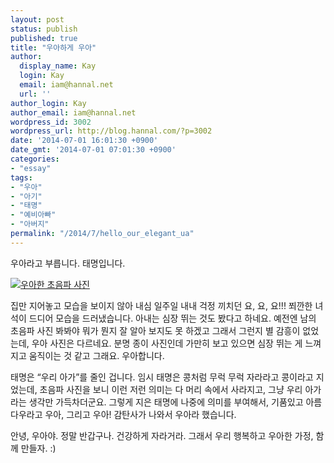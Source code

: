 ```yaml
---
layout: post
status: publish
published: true
title: "우아하게 우아"
author:
  display_name: Kay
  login: Kay
  email: iam@hannal.net
  url: ''
author_login: Kay
author_email: iam@hannal.net
wordpress_id: 3002
wordpress_url: http://blog.hannal.com/?p=3002
date: '2014-07-01 16:01:30 +0900'
date_gmt: '2014-07-01 07:01:30 +0900'
categories:
- "essay"
tags:
- "우아"
- "아기"
- "태명"
- "예비아빠"
- "아버지"
permalink: "/2014/7/hello_our_elegant_ua"
---
```

<p>우아라고 부릅니다. 태명입니다.</p>
<p><a href="http://blog.hannal.com/assets/uploads/2014/07/20140701_hello_ua.jpg"><img src="http://blog.hannal.com/assets/uploads/2014/07/20140701_hello_ua-400x314.jpg" alt="우아한 초음파 사진" /></a></p>
<p>집만 지어놓고 모습을 보이지 않아 내심 일주일 내내 걱정 끼치던 요, 요, 요!!! 쬐깐한 녀석이 드디어 모습을 드러냈습니다. 아내는 심장 뛰는 것도 봤다고 하네요. 예전엔 남의 초음파 사진 봐봐야 뭐가 뭔지 잘 알아 보지도 못 하겠고 그래서 그런지 별 감흥이 없었는데, 우아 사진은 다르네요. 분명 종이 사진인데 가만히 보고 있으면 심장 뛰는 게 느껴지고 움직이는 것 같고 그래요. 우아합니다.</p>
<p>태명은 “우리 아가”를 줄인 겁니다. 임시 태명은 콩처럼 무럭 무럭 자라라고 콩이라고 지었는데, 초음파 사진을 보니 이런 저런 의미는 다 머리 속에서 사라지고, 그냥 우리 아가라는 생각만 가득차더군요. 그렇게 지은 태명에 나중에 의미를 부여해서, 기품있고 아름다우라고 우아, 그리고 우아! 감탄사가 나와서 우아라 했습니다.</p>
<p>안녕, 우아야. 정말 반갑구나. 건강하게 자라거라. 그래서 우리 행복하고 우아한 가정, 함께 만들자. :)</p>
